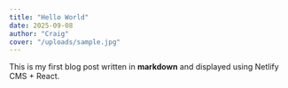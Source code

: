 ```yaml
---
title: "Hello World"
date: 2025-09-08
author: "Craig"
cover: "/uploads/sample.jpg"
---
```


This is my first blog post written in **markdown** and displayed using Netlify CMS + React.
